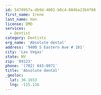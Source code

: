 ```yaml
---
id: 5478957a-db9d-4001-b0c4-004ba23b4f08
first_name: Irene
last_name: Han
license: DMD
services:
  - Dentist
category: Dentists
org_name: 'Absolute dental'
address: '9400 S Eastern Ave # 101'
city: 'Las Vegas'
state: NV
zip: '89123'
phone: '(702) 843-0971'
title: 'Absolute dental'
_geoloc:
  lat: 36.1653
  lng: -115.116
---
```

